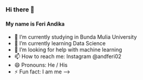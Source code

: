 ### Hi there 👋
#### My name is Feri Andika
- 🔭 I’m currently studying in Bunda Mulia University
- 🌱 I’m currently learning Data Science 
- 🤔 I’m looking for help with machine learning
- 📫 How to reach me: Instagram @andferi02
- 😄 Pronouns: He / His
- ⚡ Fun fact: I am me
-->
